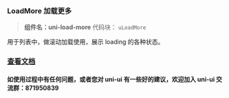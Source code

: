 ### LoadMore 加载更多

> **组件名：uni-load-more** 代码块： `uLoadMore`

用于列表中，做滚动加载使用，展示 loading 的各种状态。

### [查看文档](https://uniapp.dcloud.io/component/uniui/uni-load-more)

#### 如使用过程中有任何问题，或者您对 uni-ui 有一些好的建议，欢迎加入 uni-ui 交流群：871950839
